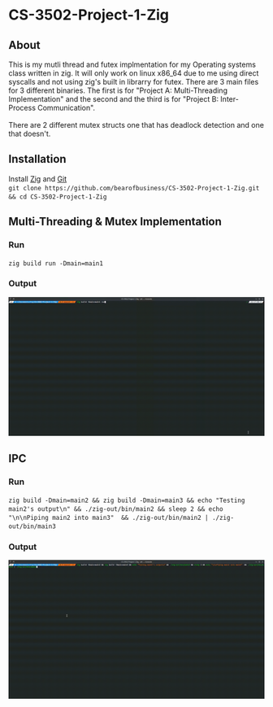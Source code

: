 # CS-3502-Project-1-Zig
## About
This is my mutli thread and futex implmentation for my Operating systems class written in zig. It will only work on linux x86_64 due to me using direct syscalls and not using zig's built in librarry for futex. There are 3 main files for 3 different binaries. The first is for "Project A: Multi-Threading Implementation" and the second and the third is for "Project B: Inter-Process Communication". </br></br>
There are 2 different mutex structs one that has deadlock detection and one that doesn't. 
## Installation
Install [Zig](https://github.com/ziglang/zig/wiki/Install-Zig-from-a-Package-Manager) and [Git](https://git-scm.com/downloads)</br>
`git clone https://github.com/bearofbusiness/CS-3502-Project-1-Zig.git && cd CS-3502-Project-1-Zig`
## Multi-Threading & Mutex Implementation
### Run
`zig build run -Dmain=main1`
### Output
![output](images/main1.gif)
## IPC
### Run
`zig build -Dmain=main2 && zig build -Dmain=main3 && echo "Testing main2's output\n" && ./zig-out/bin/main2 && sleep 2 && echo "\n\nPiping main2 into main3"  && ./zig-out/bin/main2 | ./zig-out/bin/main3`
### Output
![output](images/main2-3.gif)
